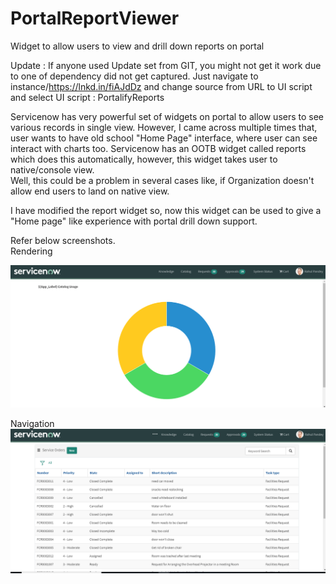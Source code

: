 # PortalReportViewer
Widget to allow users to view and drill down reports on portal

Update : If anyone used Update set from GIT, you might not get it work due to one of dependency did not get captured. Just navigate to instance/https://lnkd.in/fiAJdDz and change source from URL to UI script and select UI script : PortalifyReports

Servicenow has very powerful set of widgets on portal to allow users to see various records in single view.
However, I came across multiple times that, user wants to have old school "Home Page" interface, where user can see interact with charts too.
Servicenow has an OOTB widget called reports which does this automatically, however, this widget takes user to native/console view.<br/>
Well, this could be a problem in several cases like, if Organization doesn't allow end users to land on native view.

I have modified the report widget so, now this widget can be used to give a "Home page" like experience with portal drill down support.

Refer below screenshots.<br/>
Rendering

![Report on Portal](https://github.com/rahulvpandey/PortalReportViewer/blob/master/portalReport1.png)

Navigation
![Navigation on Portal](https://github.com/rahulvpandey/PortalReportViewer/blob/master/portalReport2.png)

